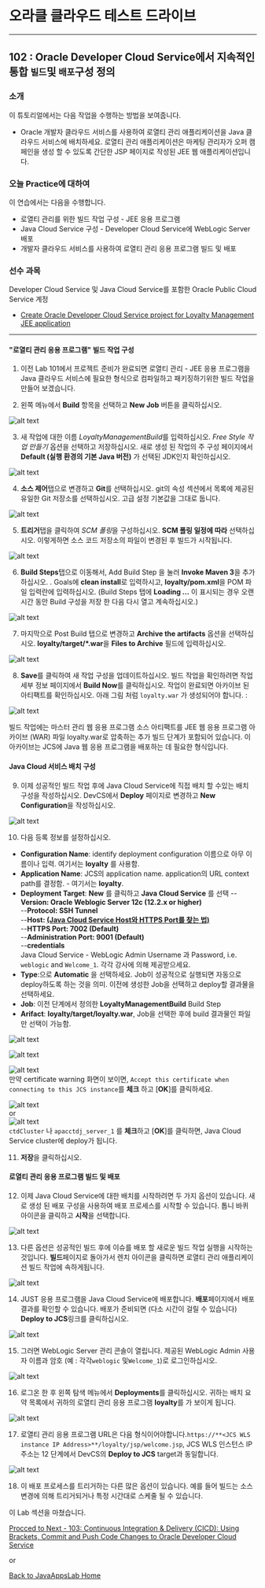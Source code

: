 # 오라클 클라우드 테스트 드라이브 #
-----
## 102 : Oracle Developer Cloud Service에서 지속적인 통합 `빌드`및 `배포`구성 정의 ##


### 소개 ###
이 튜토리얼에서는 다음 작업을 수행하는 방법을 보여줍니다. 
- Oracle 개발자 클라우드 서비스를 사용하여 로열티 관리 애플리케이션을 Java 클라우드 서비스에 배치하세요. 로열티 관리 애플리케이션은 마케팅 관리자가 오퍼 캠페인을 생성 할 수 있도록 간단한 JSP 페이지로 작성된 JEE 웹 애플리케이션입니다. 

### 오늘 Practice에 대하여 ###
이 연습에서는 다음을 수행합니다. 
- 로열티 관리를 위한 빌드 작업 구성 - JEE 응용 프로그램 
- Java Cloud Service 구성 - Developer Cloud Service에 WebLogic Server 배포 
- 개발자 클라우드 서비스를 사용하여 로열티 관리 응용 프로그램 빌드 및 배포 

### 선수 과목 ###

Developer Cloud Service 및 Java Cloud Service를 포함한 Oracle Public Cloud Service 계정 
+ [Create Oracle Developer Cloud Service project for Loyalty Management JEE application](101-JavaAppsLab.md) 

----


#### "로열티 관리 응용 프로그램" 빌드 작업 구성 ### 

1. 이전 Lab 101에서 프로젝트 준비가 완료되면 로열티 관리 - JEE 응용 프로그램을 Java 클라우드 서비스에 필요한 형식으로 컴파일하고 패키징하기위한 빌드 작업을 만들어 보겠습니다. 

2. 왼쪽 메뉴에서 **Build** 항목을 선택하고 **New Job** 버튼을 클릭하십시오. 

![alt text](images/102/05.new.job.png "Create new build job")


3. 새 작업에 대한 이름 *LoyaltyManagementBuild*를 입력하십시오. *Free Style 작업 만들기* 옵션을 선택하고 저장하십시오. 새로 생성 된 작업의 주 구성 페이지에서 **Default (실행 환경의 기본 Java 버전)** 가 선택된 JDK인지 확인하십시오. 

![alt text](images/102/06.job.main.png "Configure job")


4. **소스 제어**탭으로 변경하고 **Git**를 선택하십시오. git의 속성 섹션에서 목록에 제공된 유일한 Git 저장소를 선택하십시오. 고급 설정 기본값을 그대로 둡니다. 

![alt text](images/102/07.job.scm.png "Configure source control")


5. **트리거**탭을 클릭하여 *SCM 폴링*을 구성하십시오. **SCM 폴링 일정에 따라** 선택하십시오. 이렇게하면 소스 코드 저장소의 파일이 변경된 후 빌드가 시작됩니다. 

![alt text](images/102/07.scm.trigger.png "Configure source control")


6. **Build Steps**탭으로 이동해서, Add Build Step 을 눌러 **Invoke Maven 3**을 추가하십시오. . Goals에 **clean install**로 입력하시고, **loyalty/pom.xml**을 POM 파일 입력란에 입력하십시오. (Build Steps 탭에 **Loading ...** 이 표시되는 경우 오랜 시간 동안 Build 구성을 저장 한 다음 다시 열고 계속하십시오.) 

![alt text](images/102/08.job.maven.png "Add build step")


7. 마지막으로 Post Build 탭으로 변경하고 **Archive the artifacts** 옵션을 선택하십시오. **loyalty/target/*.war**을 **Files to Archive** 필드에 입력하십시오. 

![alt text](images/102/09.job.post.png "Post build")


8. **Save**를 클릭하여 새 작업 구성을 업데이트하십시오. 빌드 작업을 확인하려면 작업 세부 정보 페이지에서 **Build Now**를 클릭하십시오. 작업이 완료되면 아카이브 된 아티팩트를 확인하십시오. 아래 그림 처럼 `loyalty.war` 가 생성되어야 합니다. :

![alt text](images/102/10.build.artifacts.png "Build artifacts")


빌드 작업에는 마스터  관리 웹 응용 프로그램 소스 아티팩트를 JEE 웹 응용 프로그램 아카이브 (WAR) 파일 loyalty.war로 압축하는 추가 빌드 단계가 포함되어 있습니다. 이 아카이브는 JCS에 Java 웹 응용 프로그램을 배포하는 데 필요한 형식입니다. 

#### Java Cloud 서비스 배치 구성 

9. 이제 성공적인 빌드 작업 후에 Java Cloud Service에 직접 배치 할 수있는 배치 구성을 작성하십시오. DevCS에서 **Deploy** 페이지로 변경하고 **New Configuration**을 작성하십시오. 

![alt text](images/102/11.new.deploy.png "New deploy configuration")


10. 다음 등록 정보를 설정하십시오. 

- **Configuration Name**: identify deployment configuration 이름으로 아무 이름이나 입력. 여기서는 **loyalty** 를 사용함.
- **Application Name**: JCS의 application name. application의 URL context path를 결정함. - 여기서는 **loyalty**.
- **Deployment Target**: **New** 를 클릭하고 **Java Cloud Service** 를 선택
--**Version: Oracle Weblogic Server 12c (12.2.x or higher)**  
--**Protocol: SSH Tunnel**  
--**Host: [\(Java Cloud Service Host와 HTTPS Port를 찾는 법\)](java.cloud.md)**  
--**HTTPS Port: 7002 (Default)**  
--**Administration Port: 9001 (Default)**  
--**credentials**  
  Java Cloud Service - WebLogic Admin Username 과 Password, i.e. `weblogic` and `Welcome_1`. 각각 강사에 의해 제공받으세요.
- **Type**:으로 **Automatic** 을 선택하세요. Job이 성공적으로 실행되면 자동으로 deploy하도록 하는 것을 의미. 이전에 생성한 Job을 선택하고 deploy할 결과물을 선택하세요.
- **Job**: 이전 단계에서 정의한 **LoyaltyManagementBuild** Build Step 
- **Arifact**: **loyalty/target/loyalty.war**, Job을 선택한 후에 build 결과물인 파일만 선택이 가능함.

![alt text](images/102/12.deploy.config.png "Deployment Configuration")

![alt text](images/102/13.jcs.config.png "JCS Configuration")

![alt text](images/102/13.cert.png "Certificate Warning")   
  만약 certificate warning 화면이 보이면, `Accept this certificate when connecting to this JCS instance`를 **체크** 하고 [**OK**]를 클릭하세요.

![alt text](images/102/13.cluster.png "deploy to cluster")  
or   
![alt text](images/102/13.server.png "deploy to server")  
  `ctdCluster` 나 `apacctdj_server_1` 를 **체크**하고 [**OK**]를 클릭하면, Java Cloud Service cluster에 deploy가 됩니다.

11. **저장**을 클릭하십시오. 

#### 로열티 관리 응용 프로그램 빌드 및 배포 

12. 이제 Java Cloud Service에 대한 배치를 시작하려면 두 가지 옵션이 있습니다. 새로 생성 된 배포 구성을 사용하여 배포 프로세스를 시작할 수 있습니다. 톱니 바퀴 아이콘을 클릭하고 **시작**을 선택합니다. 

![alt text](images/102/14.deploy.start.png "Deployment Start")


13. 다른 옵션은 성공적인 빌드 후에 이슈를 배포 할 새로운 빌드 작업 실행을 시작하는 것입니다. **빌드**페이지로 돌아가서 렌치 아이콘을 클릭하면 로열티 관리 애플리케이션 빌드 작업에 속하게됩니다. 

![alt text](images/102/15.build.now.png "Build Now") 


14. JUST 응용 프로그램을 Java Cloud Service에 배포합니다. **배포**페이지에서 배포 결과를 확인할 수 있습니다. 배포가 준비되면 (다소 시간이 걸릴 수 있습니다) **Deploy to JCS**링크를 클릭하십시오. 

![alt text](images/102/16.deploy.ready.png "Deploy ready")


15. 그러면 WebLogic Server 관리 콘솔이 열립니다. 제공된 WebLogic Admin 사용자 이름과 암호 (예 : 각각`weblogic` 및`Welcome_1`)로 로그인하십시오. 

![alt text](images/102/17.jcs.console.png "WebLogic Console")


16. 로그온 한 후 왼쪽 탐색 메뉴에서 **Deployments**를 클릭하십시오. 귀하는 배치 요약 목록에서 귀하의 로열티 관리 응용 프로그램 **loyalty**를 가 보이게 됩니다. 

![alt text](images/102/17.deployment.png "Deployments")


17. 로열티 관리 응용 프로그램 URL은 다음 형식이어야합니다.`https://**<JCS WLS instance IP Address>**/loyalty/jsp/welcome.jsp`, JCS WLS 인스턴스 IP 주소는 12 단계에서 DevCS의 **Deploy to JCS** target과 동일합니다. 

![alt text](images/102/18.sample.app.png "Loyalty Management Application")


18. 이 배포 프로세스를 트리거하는 다른 많은 옵션이 있습니다. 예를 들어 빌드는 소스 변경에 의해 트리거되거나 특정 시간대로 스케줄 될 수 있습니다. 

이 Lab 섹션을 마쳤습니다. 

[Procced to Next - 103: Continuous Integration & Delivery (CICD): Using Brackets, Commit and Push Code Changes to Oracle Developer Cloud Service](103-JavaAppsLab.md)

or

[Back to JavaAppsLab Home](README.md)

